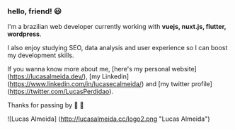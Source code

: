 ### hello, friend! 😃

I'm a brazilian web developer currently working with **vuejs, nuxt.js, flutter, wordpress**.

I also enjoy studying SEO, data analysis and user experience so I can boost my development skills.

If you wanna know more about me, [here's my personal website] (https://lucasalmeida.dev/), [my Linkedin] (https://www.linkedin.com/in/lucasecalmeida/) and [my twitter profile] (https://twitter.com/LucasPerdidao).

Thanks for passing by 🤜 🤛

![Lucas Almeida] (http://lucasalmeida.cc/logo2.png "Lucas Almeida")
